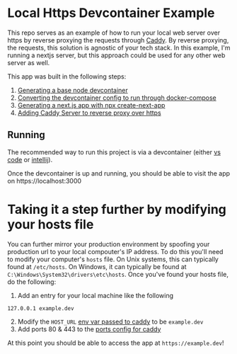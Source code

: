 # Local Https Devcontainer Example

This repo serves as an example of how to run your local web server over https by reverse proxying the requests through [Caddy](https://caddyserver.com/). By reverse proxying, the requests, this solution is agnostic of your tech stack. In this example, I'm running a nextjs server, but this approach could be used for any other web server as well.

This app was built in the following steps:
1. [Generating a base node devcontainer](https://github.com/willwill96/devcontainer-https-example/commit/0e420645997f46ef39abce932f2391cb01fdf5bc)
2. [Converting the devcontainer config to run through docker-compose](https://github.com/willwill96/devcontainer-https-example/commit/a18c8efc9fb77d7c4fc9a77e4b58e99e7a43995d)
3. [Generating a next.js app with npx create-next-app](https://github.com/willwill96/devcontainer-https-example/commit/0aa5bf041c3e31a4955a0bf11db45c49033dead1)
4. [Adding Caddy Server to reverse proxy over https](https://github.com/willwill96/devcontainer-https-example/commit/e9c2269b051bd49f304f4a81e6708be7da9d3ce4)

## Running 

The recommended way to run this project is via a devcontainer (either [vs code](https://code.visualstudio.com/docs/devcontainers/containers) or [intellij](https://www.jetbrains.com/help/idea/connect-to-devcontainer.html)).


Once the devcontainer is up and running, you should be able to visit the app on https://localhost:3000


# Taking it a step further by modifying your hosts file

You can further mirror your production environment by spoofing your production url to your local compouter's IP address. To do this you'll need to modify your computer's `hosts` file. On Unix systems, this can typically found at `/etc/hosts`. On Windows, it can typically be found at `C:\Windows\System32\drivers\etc\hosts`. Once you've found your hosts file, do the following:
1. Add an entry for your local machine like the following
```
127.0.0.1 example.dev
```
2. Modify the `HOST_URL` [env var passed to caddy](https://github.com/willwill96/devcontainer-https-example/blob/main/.devcontainer/docker-compose.yml#L19) to be `example.dev`
3. Add ports 80 & 443 to the [ports config for caddy](https://github.com/willwill96/devcontainer-https-example/blob/main/.devcontainer/docker-compose.yml#L17)

At this point you should be able to access the app at `https://example.dev`!